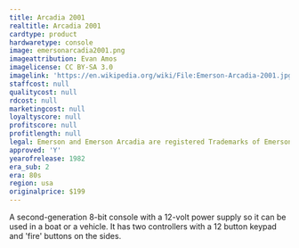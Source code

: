 ```yaml
---
title: Arcadia 2001
realtitle: Arcadia 2001
cardtype: product
hardwaretype: console
image: emersonarcadia2001.png
imageattribution: Evan Amos
imagelicense: CC BY-SA 3.0
imagelink: 'https://en.wikipedia.org/wiki/File:Emerson-Arcadia-2001.jpg'
staffcost: null
qualitycost: null
rdcost: null
marketingcost: null
loyaltyscore: null
profitscore: null
profitlength: null
legal: Emerson and Emerson Arcadia are registered Trademarks of Emerson Radio Corporation
approved: 'Y'
yearofrelease: 1982
era_sub: 2
era: 80s
region: usa
originalprice: $199
---
```


A second-generation 8-bit console with a 12-volt power supply so it can be used in a boat or a vehicle. It has two controllers with a 12 button keypad and 'fire' buttons on the sides.
